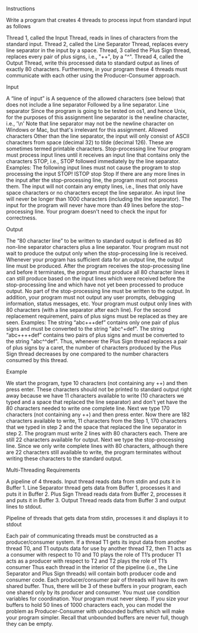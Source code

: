 Instructions

Write a program that creates 4 threads to process input from standard input as follows

Thread 1, called the Input Thread, reads in lines of characters from the standard input.
Thread 2, called the Line Separator Thread, replaces every line separator in the input by a space.
Thread, 3 called the Plus Sign thread, replaces every pair of plus signs, i.e., "++", by a "^".
Thread 4, called the Output Thread, write this processed data to standard output as lines of exactly 80 characters.
Furthermore, in your program these 4 threads must communicate with each other using the Producer-Consumer approach. 

Input

A “line of input” is 
A sequence of the allowed characters (see below) that does not include a line separator
Followed by a line separator.
Line separator
Since the program is going to be tested on os1, and hence Unix, for the purposes of this assignment line separator is the newline character, i.e., '\n'
Note that line separator may not be the newline character on Windows or Mac, but that's irrelevant for this assignment.
Allowed characters
Other than the line separator, the input will only consist of ASCII characters from space (decimal 32) to tilde (decimal 126). These are sometimes termed printable characters.
Stop-processing line
Your program must process input lines until it receives an input line that contains only the characters STOP, i.e., STOP followed immediately by the line separator.
Examples: The following input lines must not cause the program to stop processing the input
STOP!
ISTOP
stop
Stop
If there are any more lines in the input after the stop-processing line, the program must not process them.
The input will not contain any empty lines, i.e., lines that only have space characters or no characters except the line separator.
An input line will never be longer than 1000 characters (including the line separator).
The input for the program will never have more than 49 lines before the stop-processing line.
Your program doesn't need to check the input for correctness.

Output

The “80 character line” to be written to standard output is defined as 80 non-line separator characters plus a line separator.
Your program must not wait to produce the output only when the stop-processing line is received.
Whenever your program has sufficient data for an output line, the output line must be produced.
After the program receives the stop-processing line and before it terminates, the program must produce all 80 character lines it can still produce based on the input lines which were received before the stop-processing line and which have not yet been processed to produce output.
No part of the stop-processing line must be written to the output.
In addition, your program must not output any user prompts, debugging information, status messages, etc.
Your program must output only lines with 80 characters (with a line separator after each line).
For the second replacement requirement, pairs of plus signs must be replaced as they are seen.
Examples:
The string “abc+++def” contains only one pair of plus signs and must be converted to the string "abc^+def".
The string “abc++++def” contains two pairs of plus signs and must be converted to the string "abc^^def".
Thus, whenever the Plus Sign thread replaces a pair of plus signs by a caret, the number of characters produced by the Plus Sign thread decreases by one compared to the number characters consumed by this thread.

Example

We start the program, type 10 characters (not containing any ++) and then press enter. These characters should not be printed to standard output right away because we have 11 characters available to write (10 characters we typed and a space that replaced the line separator) and don't yet have the 80 characters needed to write one complete line.
Next we type 170 characters (not containing any ++) and then press enter. Now there are 182 characters available to write, 11 characters from the Step 1, 170 characters that we typed in step 2 and the space that replaced the line separator in step 2.
The program must write 2 lines with 80 characters each. There are still 22 characters available for output.
Next we type the stop-processing line. Since we only write complete lines with 80 characters, although there are 22 characters still available to write, the program terminates without writing these characters to the standard output.

Multi-Threading Requirements

A pipeline of 4 threads. Input thread reads data from stdin and puts it in Buffer 1. Line Separator thread gets data from Buffer 1, processes it and puts it in Buffer 2. Plus Sign Thread reads data from Buffer 2, processes it and puts it in Buffer 3. Output Thread reads data from Buffer 3 and output lines to stdout.

Pipeline of threads that gets data from stdin, processes it and displays it to stdout

Each pair of communicating threads must be constructed as a producer/consumer system.
If a thread T1 gets its input data from another thread T0, and T1 outputs data for use by another thread T2, then
T1 acts as a consumer with respect to T0 and T0 plays the role of T1’s producer
T1 acts as a producer with respect to T2 and T2 plays the role of T1’s consumer
Thus each thread in the interior of the pipeline (i.e., the Line Separator and Plus Sign threads) will contain both producer code and consumer code.
Each producer/consumer pair of threads will have its own shared buffer. Thus, there will be 3 of these buffers in your program, each one shared only by its producer and consumer.
You must use condition variables for coordination.
Your program must never sleep.
If you size your buffers to hold 50 lines of 1000 characters each, you can model the problem as Producer-Consumer with unbounded buffers which will make your program simpler.
Recall that unbounded buffers are never full, though they can be empty.
